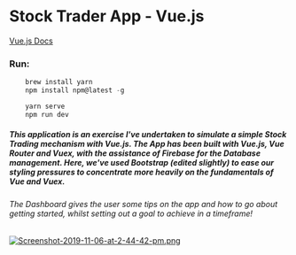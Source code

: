 # Stock Trader App - Vue.js

[Vue.js Docs](https://vuejs.org/v2/guide/)

### Run:

```javascript
    brew install yarn
    npm install npm@latest -g

    yarn serve
    npm run dev
```

##### This application is an exercise I've undertaken to simulate a simple Stock Trading mechanism with Vue.js. The App has been built with Vue.js, Vue Router and Vuex, with the assistance of Firebase for the Database management. Here, we've used Bootstrap (edited slightly) to ease our styling pressures to concentrate more heavily on the fundamentals of Vue and Vuex.

###### The Dashboard gives the user some tips on the app and how to go about getting started, whilst setting out a goal to achieve in a timeframe!

[![Screenshot-2019-11-06-at-2-44-42-pm.png](https://i.postimg.cc/1tNqWQJ4/Screenshot-2019-11-06-at-2-44-42-pm.png)](https://postimg.cc/k6qG4krd)


